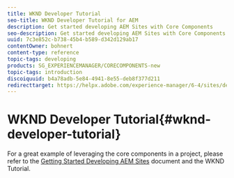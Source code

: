 ```yaml
---
title: WKND Developer Tutorial
seo-title: WKND Developer Tutorial for AEM
description: Get started developing AEM Sites with Core Components
seo-description: Get started developing AEM Sites with Core Components
uuid: 7c3e852c-b738-45b4-b589-d342d129ab17
contentOwner: bohnert
content-type: reference
topic-tags: developing
products: SG_EXPERIENCEMANAGER/CORECOMPONENTS-new
topic-tags: introduction
discoiquuid: b4a78adb-5e84-4941-8e55-deb8f377d211
redirecttarget: https://helpx.adobe.com/experience-manager/6-4/sites/developing/using/getting-started.html
---
```


# WKND Developer Tutorial{#wknd-developer-tutorial}

For a great example of leveraging the core components in a project, please refer to the [Getting Started Developing AEM Sites](https://helpx.adobe.com/experience-manager/6-4/sites/developing/using/getting-started.html) document and the WKND Tutorial.
